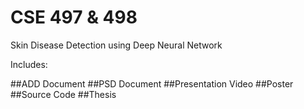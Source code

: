 # CSE 497 & 498

Skin Disease Detection using Deep Neural Network

Includes:

##ADD Document
##PSD Document
##Presentation Video
##Poster
##Source Code
##Thesis

